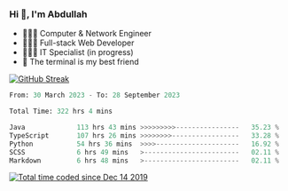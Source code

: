 <h3>Hi 👋, I'm Abdullah</h3>

- 👷🏼‍♂️ Computer & Network Engineer
- 👨🏻‍💻 Full-stack Web Developer
- 👨🏻‍💻 IT Specialist (in progress)
- 🖤 The terminal is my best friend

[![GitHub Streak](https://streak-stats.demolab.com?user=al3bad&theme=transparent&date_format=j%20M%5B%20Y%5D)](https://git.io/streak-stats)

<!--START_SECTION:waka-->

```python
From: 30 March 2023 - To: 28 September 2023

Total Time: 322 hrs 4 mins

Java             113 hrs 43 mins >>>>>>>>>----------------   35.23 %
TypeScript       107 hrs 26 mins >>>>>>>>-----------------   33.28 %
Python           54 hrs 36 mins  >>>>---------------------   16.92 %
SCSS             6 hrs 49 mins   >------------------------   02.11 %
Markdown         6 hrs 48 mins   >------------------------   02.11 %
```

<!--END_SECTION:waka-->

<p>
  <a href="https://wakatime.com/@ce2a2aac-0d6b-4d65-b864-8a4bcaf12967"><img src="https://wakatime.com/badge/user/ce2a2aac-0d6b-4d65-b864-8a4bcaf12967.svg" alt="Total time coded since Dec 14 2019" /></a>
</p>
